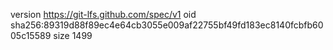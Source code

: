 version https://git-lfs.github.com/spec/v1
oid sha256:89319d88f89ec4e64cb3055e009af22755bf49fd183ec8140fcbfb6005c15589
size 1499
